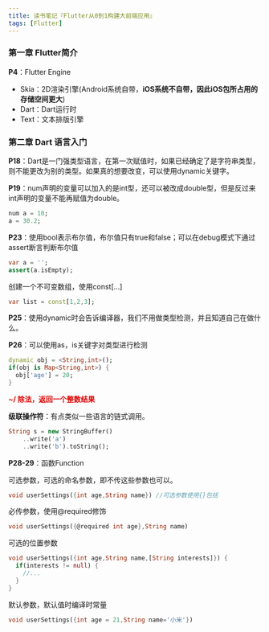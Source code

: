 ```yaml
---
title: 读书笔记『Flutter从0到1构建大前端应用』
tags: [Flutter]
---
```


### 第一章 Flutter简介

**P4**：Flutter Engine

+ Skia：2D渲染引擎(Android系统自带，**iOS系统不自带，因此iOS包所占用的存储空间更大**)
+ Dart：Dart运行时
+ Text：文本排版引擎

### 第二章 Dart 语言入门

**P18**：Dart是一门强类型语言，在第一次赋值时，如果已经确定了是字符串类型，则不能更改为别的类型。如果真的想要改变，可以使用dynamic关键字。

**P19**：num声明的变量可以加入的是int型，还可以被改成double型，但是反过来int声明的变量不能再赋值为double。

```dart
num a = 10;
a = 30.2;
```

**P23**：使用bool表示布尔值，布尔值只有true和false；可以在debug模式下通过assert断言判断布尔值

```dart
var a = '';
assert(a.isEmpty);
```

创建一个不可变数组，使用const[...]

```dart
var list = const[1,2,3];
```

**P25**：使用dynamic时会告诉编译器，我们不用做类型检测，并且知道自己在做什么。

**P26**：可以使用as，is关键字对类型进行检测

```dart
dynamic obj = <String,int>();
if(obj is Map<String,int>) {
  obj['age'] = 20;
}
```

<font color="#dd0000">**~/ 除法，返回一个整数结果**</font>

**级联操作符**：有点类似一些语言的链式调用。

```dart
String s = new StringBuffer()
  	..write('a')
  	..write('b').toString();
```

**P28-29**：函数Function

可选参数，可选的命名参数，即不传这些参数也可以。

```dart
void userSettings({int age,String name}) //可选参数使用{}包括
```

必传参数，使用@required修饰

```dart
void userSettings({@required int age},String name)
```

可选的位置参数

```dart
void userSettings({int age,String name,[String interests]}) {
  if(interests != null) {
    //...
  }
}
```

默认参数，默认值时编译时常量

```dart
void userSettings({int age = 21,String name='小米'})
```



